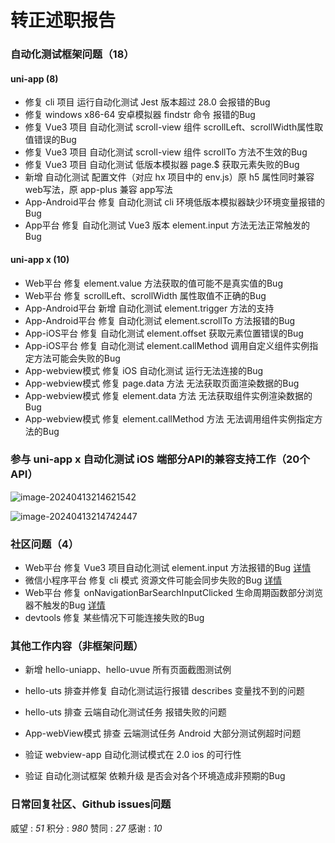 # 转正述职报告

### 自动化测试框架问题（18）

#### uni-app (8)

- 修复 cli 项目 运行自动化测试 Jest 版本超过 28.0 会报错的Bug
- 修复 windows x86-64 安卓模拟器 findstr 命令 报错的Bug
- 修复 Vue3 项目 自动化测试 scroll-view 组件 scrollLeft、scrollWidth属性取值错误的Bug
- 修复 Vue3 项目 自动化测试 scroll-view 组件 scrollTo 方法不生效的Bug
- 修复 Vue3 项目 自动化测试 低版本模拟器 page.$ 获取元素失败的Bug
- 新增 自动化测试 配置文件（对应 hx 项目中的 env.js）原 h5 属性同时兼容 web写法，原 app-plus 兼容 app写法
- App-Android平台 修复 自动化测试 cli 环境低版本模拟器缺少环境变量报错的Bug
- App平台 修复 自动化测试 Vue3 版本 element.input 方法无法正常触发的Bug  

#### uni-app x (10)

- Web平台 修复 element.value 方法获取的值可能不是真实值的Bug
- Web平台 修复 scrollLeft、scrollWidth 属性取值不正确的Bug
- App-Android平台 新增 自动化测试 element.trigger 方法的支持
- App-Android平台 修复 自动化测试 element.scrollTo 方法报错的Bug
- App-iOS平台 修复 自动化测试 element.offset 获取元素位置错误的Bug
- App-iOS平台 修复 自动化测试 element.callMethod 调用自定义组件实例指定方法可能会失败的Bug
- App-webview模式 修复 iOS 自动化测试 运行无法连接的Bug
- App-webview模式 修复 page.data 方法 无法获取页面渲染数据的Bug
- App-webview模式 修复 element.data 方法 无法获取组件实例渲染数据的Bug
- App-webview模式 修复 element.callMethod 方法 无法调用组件实例指定方法的Bug

### 参与 uni-app x 自动化测试 iOS 端部分API的兼容支持工作（20个API）

![image-20240413214621542](/Users/xiaowang/code/mine/wangjinxin613/img/image-20240413214621542.png)

![image-20240413214742447](/Users/xiaowang/code/mine/wangjinxin613/img/image-20240413214742447.png)

### 社区问题（4）

- Web平台 修复 Vue3 项目自动化测试 element.input 方法报错的Bug [详情](https://ask.dcloud.net.cn/question/184815)
- 微信小程序平台 修复 cli 模式 资源文件可能会同步失败的Bug [详情](https://github.com/dcloudio/hello-uniapp/issues/86)
- Web平台 修复 onNavigationBarSearchInputClicked 生命周期函数部分浏览器不触发的Bug [详情](https://ask.dcloud.net.cn/question/189465) 
- devtools 修复 某些情况下可能连接失败的Bug

### 其他工作内容（非框架问题）

- 新增 hello-uniapp、hello-uvue 所有页面截图测试例

- hello-uts 排查并修复 自动化测试运行报错 describes 变量找不到的问题
- hello-uts 排查 云端自动化测试任务 报错失败的问题
- App-webView模式 排查 云端测试任务 Android 大部分测试例超时问题
- 验证 webview-app 自动化测试模式在 2.0 ios 的可行性
- 验证 自动化测试框架 依赖升级 是否会对各个环境造成非预期的Bug

### 日常回复社区、Github issues问题

 威望 : *51*   积分 : *980*   赞同 : *27*   感谢 : *10*



